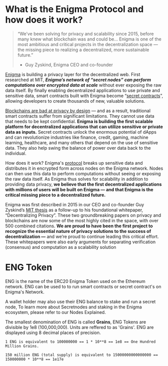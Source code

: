 # What is the Enigma Protocol and how does it work?

> “We’ve been solving for privacy and scalability since 2015, before many knew what blockchain was and could be… Enigma is one of the most ambitious and critical projects in the decentralization space — the missing piece to realizing a decentralized, more sustainable future.”
>- Guy Zyskind, Enigma CEO and co-founder

[Enigma](https://enigma.co) is building a privacy layer for the decentralized web. First researched at MIT, **_Enigma’s network of “secret nodes” can perform computations over encrypted data at scale_** without ever exposing the raw data itself. By finally enabling decentralized applications to use private and sensitive data, smart contracts built with Enigma become “[secret contracts](https://blog.enigma.co/defining-secret-contracts-f40ddee67ef2)”, allowing developers to create thousands of new, valuable solutions.

[Blockchains are bad at privacy by design](https://blog.coinmarketcap.com/2018/10/09/privacy-for-blockchains-an-introduction/) — and as a result, traditional smart contracts suffer from significant limitations. They cannot use data that needs to be kept confidential. **Enigma is building the first scalable platform for decentralized applications that can utilize sensitive or private data as inputs.** Secret contracts unlock the enormous potential of dApps and can revolutionize industries like finance, credit, gaming, machine learning, healthcare, and many others that depend on the use of sensitive data. They also help swing the balance of power over data back to the individual.

How does it work? Enigma's [protocol](https://blog.enigma.co/developers) breaks up sensitive data and distributes it in encrypted form across nodes on the Enigma network. Nodes can then use this data to perform computations without seeing or exposing the raw data itself. As Enigma thus solves for scalability in addition to providing data privacy, **we believe that the first decentralized applications with millions of users will be built on Enigma — and that Enigma is the critical missing piece to a decentralized future.**

Enigma was first described in 2015 in our CEO and co-founder Guy Zyskind’s [MIT thesis](https://enigma.co/enigma_full.pdf) as a follow-up to his foundational whitepaper, “Decentralizing Privacy”. These two groundbreaking papers on privacy and blockchains are now some of the most highly cited in the space, with over 500 combined citations. **We are proud to have been the first project to recognize the essential nature of privacy solutions to the success of decentralization —** and we’re proud to continue leading this critical effort. These whitepapers were also early arguments for separating verification (consensus) and computation as a scalability solution

# ENG Token

ENG is the name of the ERC20 Enigma Token used on the Ethereum network. ENG can be used to to run smart contracts or secret contract's on Enigma's Network. 

A wallet holder may also use their ENG balance to stake and run a secret node, To learn more about Secretnodes and staking in the Enigma ecosystem, please refer to our Nodes Explained. 

The smallest denomination of ENG is called **Grains**, ENG Tokens are divisible by 1e8 (100,000,000). Units are reffered to as 'Grains'. ENG are displayed using 8 decimal places of precision.

```
1 ENG is equivalent to 100000000 == 1 * 10**8 == 1e8 == One Hundred Million Grains.

150 million ENG (total supply) is equivalent to 15000000000000000 == 150000000 * 10**8 == 1e17e
```
